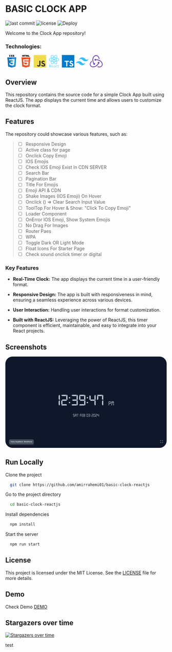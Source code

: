 

# BASIC CLOCK APP

![last commit](https://img.shields.io/github/last-commit/amirrahemi01/basic-clock-reactjs) ![license](https://img.shields.io/github/license/amirrahemi01/basic-clock-reactjs) ![Deploy](https://img.shields.io/github/deployments/amirrahemi01/basic-clock-reactjs/github-pages) 

Welcome to the Clock App repository!

<h3 align="left">Technologies:</h3>
<p align="left"> <a href="https://www.w3schools.com/css/" target="_blank" rel="noreferrer" style="text-decoration: none !important;"></a>
<img src="https://raw.githubusercontent.com/devicons/devicon/master/icons/css3/css3-original-wordmark.svg" alt="css3" width="40" height="40"/></a>
  <a href="https://www.w3.org/html/" target="_blank" rel="noreferrer" style="text-decoration: none !important;">
   <img src="https://raw.githubusercontent.com/devicons/devicon/master/icons/html5/html5-original-wordmark.svg" alt="html5" width="40" height="40"/> </a>
    <a href="https://developer.mozilla.org/en-US/docs/Web/JavaScript" target="_blank" rel="noreferrer"style="text-decoration: none !important;">
     <img src="https://raw.githubusercontent.com/devicons/devicon/master/icons/javascript/javascript-original.svg" alt="javascript" width="40" height="40"/> </a>
      <a href="https://reactjs.org/" target="_blank" rel="noreferrer"style="text-decoration: none !important;">
       <img src="https://raw.githubusercontent.com/devicons/devicon/master/icons/react/react-original-wordmark.svg" alt="react" width="40" height="40"/> </a> 
       <a href="https://www.typescriptlang.org/" target="_blank" rel="noreferrer"style="text-decoration: none !important;">
       <img src="https://raw.githubusercontent.com/devicons/devicon/master/icons/typescript/typescript-original.svg" alt="typescript" width="40" height="40"/> </a>
       <a href="https://tailwindcss.com/" target="_blank" rel="noreferrer"style="text-decoration: none !important;">
       <img src="https://raw.githubusercontent.com/devicons/devicon/55609aa5bd817ff167afce0d965585c92040787a/icons/tailwindcss/tailwindcss-plain.svg" alt="typescript" width="40" height="40"/> </a>
       <a href="https://redux.js.org/" target="_blank" rel="noreferrer"style="text-decoration: none !important;">
       <img src="https://raw.githubusercontent.com/devicons/devicon/55609aa5bd817ff167afce0d965585c92040787a/icons/redux/redux-original.svg" alt="typescript" width="40" height="40"/> </a>
        </p>

## Overview
This repository contains the source code for a simple Clock App built using ReactJS. The app displays the current time and allows users to customize the clock format.

## Features
The repository could showcase various features, such as:

> - [ ] Responsive Design
> - [ ] Active class for page
> - [ ] Onclick Copy Emoji
> - [ ] IOS Emojis
> - [ ] Check IOS Emoji Exist In CDN SERVER
> - [ ] Search Bar
> - [ ] Pagination Bar
> - [ ] Title For Emojis
> - [ ] Emoji API & CDN
> - [ ] Shake Images (IOS Emoji) On Hover
> - [ ] Onclick () => Clear Search Input Value
> - [ ] ToolTop For Hover & Show: "Click To Copy Emoji"
> - [ ] Loader Component
> - [ ] OnError IOS Emoji, Show System Emojis
> - [ ] No Drag For Images
> - [ ] Router Paes
> - [ ] WPA
> - [ ] Toggle Dark OR Light Mode
> - [ ] Float Icons For Starter Page
> - [ ] Check sound onclick timer or digital


### Key Features

- **Real-Time Clock:** The app displays the current time in a user-friendly format.

- **Responsive Design:** The app is built with responsiveness in mind, ensuring a seamless experience across various devices.

- **User Interaction:** Handling user interactions for format customization.

- **Built with ReactJS:** Leveraging the power of ReactJS, this timer component is efficient, maintainable, and easy to integrate into your React projects.

## Screenshots

![App Screenshot](Screenshot.png)


## Run Locally

Clone the project

```bash
  git clone https://github.com/amirrahemi01/basic-clock-reactjs
```

Go to the project directory

```bash
  cd basic-clock-reactjs
```

Install dependencies

```bash
  npm install
```

Start the server

```bash
  npm run start
```

## License

This project is licensed under the MIT License. See the [LICENSE](LICENSE.txt) file for more details.


## Demo

Check Demo <a href="https://amirrahemi-emoji.vercel.app/" target="_blank">DEMO</a>


## Stargazers over time

[![Stargazers over time](https://starchart.cc/amirrahemi01/basic-clock-reactjs.svg?variant=adaptive)](https://starchart.cc/amirrahemi01/basic-clock-reactjs)

test